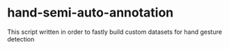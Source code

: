# hand-semi-auto-annotation

This script written in order to fastly build custom datasets for hand gesture detection
